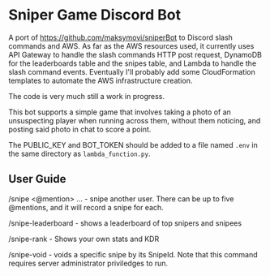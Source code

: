 # Sniper Game Discord Bot
A port of https://github.com/maksymovi/sniperBot to Discord slash commands and AWS. As far as the AWS resources used, it currently uses API Gateway to handle the slash commands HTTP post request, DynamoDB for the leaderboards table and the snipes table, and Lambda to handle the slash command events. Eventually I'll probably add some CloudFormation templates to automate the AWS infrastructure creation.

The code is very much still a work in progress.

This bot supports a simple game that involves taking a photo of an unsuspecting player when running across them, without them noticing, and posting said photo in chat to score a point.

The PUBLIC_KEY and BOT_TOKEN should be added to a file named `.env` in the same directory as `lambda_function.py`.

## User Guide
/snipe <@mention> ... - snipe another user. There can be up to five @mentions, and it will record a snipe for each.

/snipe-leaderboard - shows a leaderboard of top snipers and snipees

/snipe-rank - Shows your own stats and KDR

/snipe-void <SnipeId> - voids a specific snipe by its SnipeId. Note that this command requires server administrator priviledges to run.
